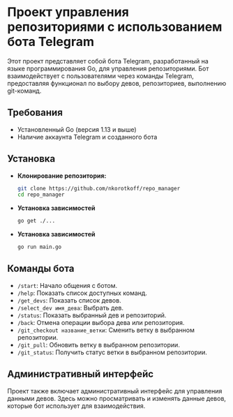# Проект управления репозиториями с использованием бота Telegram

Этот проект представляет собой бота Telegram, разработанный на языке программирования Go, для управления репозиториями. Бот взаимодействует с пользователями через команды Telegram, предоставляя функционал по выбору девов, репозиториев, выполнению git-команд.

## Требования

- Установленный Go (версия 1.13 и выше)
- Наличие аккаунта Telegram и созданного бота

## Установка

* **Клонирование репозитория:**

   ```bash
   git clone https://github.com/nkorotkoff/repo_manager
   cd repo_manager
   ```
* **Установка зависимостей**

  ```bash
  go get ./...
   ```
* **Установка зависимостей**

    ```bash
    go run main.go
    ```

## Команды бота

- `/start`: Начало общения с ботом.
- `/help`: Показать список доступных команд.
- `/get_devs`: Показать список девов.
- `/select_dev имя_дева`: Выбрать дев.
- `/status`: Показать выбранный дев и репозиторий.
- `/back`: Отмена операции выбора дева или репозитория.
- `/git_checkout название_ветки`: Сменить ветку в выбранном репозитории.
- `/git_pull`: Обновить ветку в выбранном репозитории.
- `/git_status`: Получить статус ветки в выбранном репозитории.

## Административный интерфейс

Проект также включает административный интерфейс для управления данными девов. Здесь можно просматривать и изменять данные девов, которые бот использует для взаимодействия.
